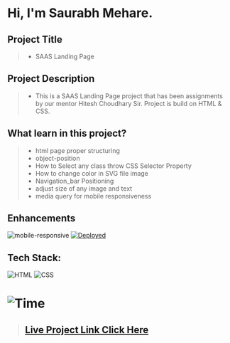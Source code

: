 #  **Hi, I'm Saurabh Mehare.**

## Project Title

> - SAAS Landing Page

## Project Description

> - This is a SAAS Landing Page project that has been assignments by our mentor Hitesh Choudhary Sir. Project is build on HTML & CSS.


## What learn in this project?
> - html page proper structuring
> - object-position
> - How to Select any class throw CSS  Selector Property
> - How to  change color in SVG file image 
> - Navigation_bar Positioning
> - adjust size of any image and text
> - media query for mobile responsiveness


## Enhancements
![mobile-responsive](https://img.shields.io/badge/Mobile%20Responsive-Yes-green)
[![Deployed](https://img.shields.io/badge/Deployed-Yes-green)](https://shopify-alpha-iota.vercel.app/)

## Tech Stack:

![HTML](https://img.shields.io/badge/html-3670A0?style=for-the-badge&logo=html5&logoColor=white)
![CSS](https://img.shields.io/badge/css-03103C?style=for-the-badge&logo=css3&logoColor=white)


# ![Time](https://img.shields.io/badge/Time%20Taken-6hrs-green)



>## **[Live Project Link Click Here ](https://project14-SAAS.netlify.app/)**



